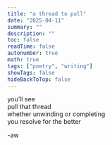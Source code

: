 ```yaml
---
title: "a thread to pull"
date: "2025-04-11"
summary: ""
description: ""
toc: false
readTime: false
autonumber: true
math: true
tags: ["poetry", "writing"]
showTags: false
hideBackToTop: false
---
```


you’ll see  
pull that thread  
whether unwinding or completing  
you resolve for the better  

-aw